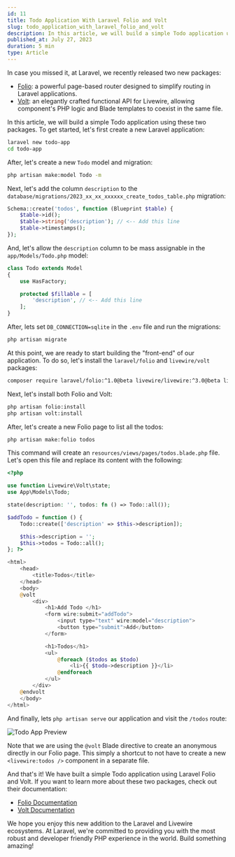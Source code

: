 ```yaml
---
id: 11
title: Todo Application With Laravel Folio and Volt
slug: todo_application_with_laravel_folio_and_volt
description: In this article, we will build a simple Todo application using Laravel Folio and Volt.
published_at: July 27, 2023
duration: 5 min
type: Article
---
```


In case you missed it, at Laravel, we recently released two new packages:

- [Folio](https://blog.laravel.com/introducing-folio-page-based-routing): a powerful page-based router designed to simplify routing in Laravel applications.
- [Volt](https://blog.laravel.com/introducing-volt-an-elegantly-crafted-functional-api-for-livewire): an elegantly crafted functional API for Livewire, allowing component's PHP logic and Blade templates to coexist in the same file.

In this article, we will build a simple Todo application using these two packages. To get started, let's first create a new Laravel application:

```bash
laravel new todo-app
cd todo-app
```

After, let's create a new `Todo` model and migration:

```bash
php artisan make:model Todo -m
```

Next, let's add the column `description` to the `database/migrations/2023_xx_xx_xxxxxx_create_todos_table.php` migration:

```php
Schema::create('todos', function (Blueprint $table) {
    $table->id();
    $table->string('description'); // <-- Add this line
    $table->timestamps();
});
```

And, let's allow the `description` column to be mass assignable in the `app/Models/Todo.php` model:

```php
class Todo extends Model
{
    use HasFactory;

    protected $fillable = [
        'description', // <-- Add this line
    ];
}
```

After, lets set `DB_CONNECTION=sqlite` in the `.env` file and run the migrations:

```bash
php artisan migrate
```

At this point, we are ready to start building the "front-end" of our application. To do so, let's install the `laravel/folio` and `livewire/volt` packages:

```bash
composer require laravel/folio:^1.0@beta livewire/livewire:^3.0@beta livewire/volt:^1.0@beta
```

Next, let's install both Folio and Volt:

```bash
php artisan folio:install
php artisan volt:install
```

After, let's create a new Folio page to list all the todos:

```bash
php artisan make:folio todos
```

This command will create an `resources/views/pages/todos.blade.php` file. Let's open this file and replace its content with the following:

```php
<?php

use function Livewire\Volt\state;
use App\Models\Todo;

state(description: '', todos: fn () => Todo::all());

$addTodo = function () {
    Todo::create(['description' => $this->description]);

    $this->description = '';
    $this->todos = Todo::all();
}; ?>

<html>
    <head>
        <title>Todos</title>
    </head>
    <body>
    @volt
        <div>
            <h1>Add Todo </h1>
            <form wire:submit="addTodo">
                <input type="text" wire:model="description">
                <button type="submit">Add</button>
            </form>

            <h1>Todos</h1>
            <ul>
                @foreach ($todos as $todo)
                    <li>{{ $todo->description }}</li>
                @endforeach
            </ul>
        </div>
    @endvolt
    </body>
</html>
```

And finally, lets `php artisan serve` our application and visit the `/todos` route:

![Todo App Preview](https://nunomaduro.com/11_todo_app_preview.png)

Note that we are using the `@volt` Blade directive to create an anonymous directly in our Folio page. This simply a shortcut to not have to create a new `<livewire:todos />` component in a separate file.

And that's it! We have built a simple Todo application using Laravel Folio and Volt. If you want to learn more about these two packages, check out their documentation:

- [Folio Documentation](https://github.com/laravel/folio)
- [Volt Documentation](https://livewire.laravel.com/docs/volt)

We hope you enjoy this new addition to the Laravel and Livewire ecosystems. At Laravel, we're committed to providing you with the most robust and developer friendly PHP experience in the world. Build something amazing!
